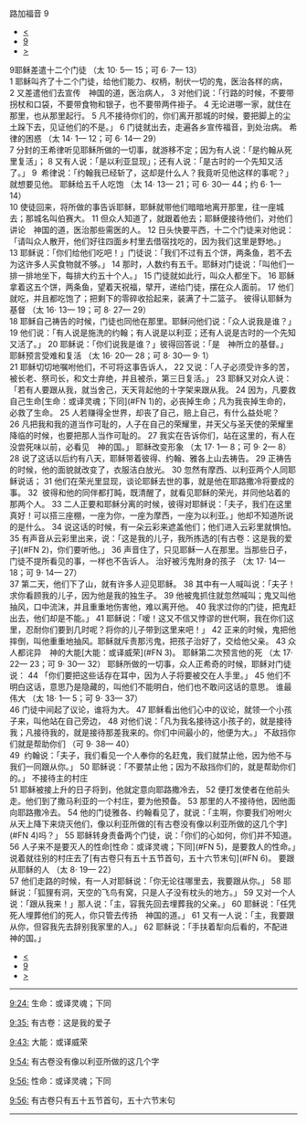 ﻿





 路加福音 9




* [<](bible/LUK08.md)
* [9](bible/LUK.md)
* [>](bible/LUK10.md)



 
9耶稣差遣十二个门徒 （太
10·
5—
15；可
6·
7—
13）  
1 耶稣叫齐了十二个门徒，给他们能力、权柄，制伏一切的鬼，医治各样的病， 
2 又差遣他们去宣传　神国的道，医治病人， 
3 对他们说：「行路的时候，不要带拐杖和口袋，不要带食物和银子，也不要带两件褂子。 
4 无论进哪一家，就住在那里，也从那里起行。 
5 凡不接待你们的，你们离开那城的时候，要把脚上的尘土跺下去，见证他们的不是。」 
6 门徒就出去，走遍各乡宣传福音，到处治病。 希律的困惑 （太
14·
1—
12；可
6·
14—
29）  
7 分封的王希律听见耶稣所做的一切事，就游移不定；因为有人说：「是约翰从死里复活」； 
8 又有人说：「是以利亚显现」；还有人说：「是古时的一个先知又活了。」 
9  希律说：「约翰我已经斩了，这却是什么人？我竟听见他这样的事呢？」就想要见他。 耶稣给五千人吃饱 （太
14·
13—
21；可
6·
30—
44；约
6·
1—
14）  
10 使徒回来，将所做的事告诉耶稣，耶稣就带他们暗暗地离开那里，往一座城去；那城名叫伯赛大。 
11 但众人知道了，就跟着他去；耶稣便接待他们，对他们讲论　神国的道，医治那些需医的人。 
12 日头快要平西，十二个门徒来对他说：「请叫众人散开，他们好往四面乡村里去借宿找吃的，因为我们这里是野地。」 
13 耶稣说：「你们给他们吃吧！」门徒说：「我们不过有五个饼，两条鱼，若不去为这许多人买食物就不够。」 
14 那时，人数约有五千。耶稣对门徒说：「叫他们一排一排地坐下，每排大约五十个人。」 
15 门徒就如此行，叫众人都坐下。 
16 耶稣拿着这五个饼，两条鱼，望着天祝福，擘开，递给门徒，摆在众人面前。 
17 他们就吃，并且都吃饱了；把剩下的零碎收拾起来，装满了十二篮子。 彼得认耶稣为基督 （太
16·
13—
19；可
8·
27—
29）  
18 耶稣自己祷告的时候，门徒也同他在那里。耶稣问他们说：「众人说我是谁？」 
19 他们说：「有人说是施洗的约翰；有人说是以利亚；还有人说是古时的一个先知又活了。」 
20 耶稣说：「你们说我是谁？」彼得回答说：「是　神所立的基督。」 耶稣预言受难和复活 （太
16·
20—
28；可
8·
30—
9·
1）  
21 耶稣切切地嘱咐他们，不可将这事告诉人， 
22 又说：「人子必须受许多的苦，被长老、祭司长，和文士弃绝，并且被杀，第三日复活。」 
23 耶稣又对众人说：「若有人要跟从我，就当舍己，天天背起他的十字架来跟从我。 
24 因为，凡要救自己生命[生命：或译灵魂；下同](#FN
1)的，必丧掉生命；凡为我丧掉生命的，必救了生命。 
25 人若赚得全世界，却丧了自己，赔上自己，有什么益处呢？ 
26 凡把我和我的道当作可耻的，人子在自己的荣耀里，并天父与圣天使的荣耀里降临的时候，也要把那人当作可耻的。 
27 我实在告诉你们，站在这里的，有人在没尝死味以前，必看见　神的国。」 耶稣改变形象 （太
17·
1—
8；可
9·
2—
8）  
28 说了这话以后约有八天，耶稣带着彼得、约翰、雅各上山去祷告。 
29 正祷告的时候，他的面貌就改变了，衣服洁白放光。 
30 忽然有摩西、以利亚两个人同耶稣说话； 
31 他们在荣光里显现，谈论耶稣去世的事，就是他在耶路撒冷将要成的事。 
32  彼得和他的同伴都打盹，既清醒了，就看见耶稣的荣光，并同他站着的那两个人。 
33 二人正要和耶稣分离的时候，彼得对耶稣说：「夫子，我们在这里真好！可以搭三座棚，一座为你，一座为摩西，一座为以利亚。」他却不知道所说的是什么。 
34 说这话的时候，有一朵云彩来遮盖他们；他们进入云彩里就惧怕。 
35 有声音从云彩里出来，说：「这是我的儿子，我所拣选的[有古卷：这是我的爱子](#FN
2)，你们要听他。」 
36 声音住了，只见耶稣一人在那里。当那些日子，门徒不提所看见的事，一样也不告诉人。 治好被污鬼附身的孩子 （太
17·
14—
18；可
9·
14—
27）  
37 第二天，他们下了山，就有许多人迎见耶稣。 
38 其中有一人喊叫说：「夫子！求你看顾我的儿子，因为他是我的独生子。 
39 他被鬼抓住就忽然喊叫；鬼又叫他抽风，口中流沫，并且重重地伤害他，难以离开他。 
40 我求过你的门徒，把鬼赶出去，他们却是不能。」 
41 耶稣说：「嗳！这又不信又悖谬的世代啊，我在你们这里，忍耐你们要到几时呢？将你的儿子带到这里来吧！」 
42 正来的时候，鬼把他摔倒，叫他重重地抽风。耶稣就斥责那污鬼，把孩子治好了，交给他父亲。 
43 众人都诧异　神的大能[大能：或译威荣](#FN
3)。 耶稣第二次预言他的死 （太
17·
22—
23；可
9·
30—
32） 耶稣所做的一切事，众人正希奇的时候，耶稣对门徒说： 
44 「你们要把这些话存在耳中，因为人子将要被交在人手里。」 
45 他们不明白这话，意思乃是隐藏的，叫他们不能明白，他们也不敢问这话的意思。 谁最伟大 （太
18·
1—
5；可
9·
33—
37）  
46 门徒中间起了议论，谁将为大。 
47 耶稣看出他们心中的议论，就领一个小孩子来，叫他站在自己旁边， 
48 对他们说：「凡为我名接待这小孩子的，就是接待我；凡接待我的，就是接待那差我来的。你们中间最小的，他便为大。」 不敌挡你们就是帮助你们 （可
9·
38—
40）  
49  约翰说：「夫子，我们看见一个人奉你的名赶鬼，我们就禁止他，因为他不与我们一同跟从你。」 
50 耶稣说：「不要禁止他；因为不敌挡你们的，就是帮助你们的。」 不接待主的村庄  
51 耶稣被接上升的日子将到，他就定意向耶路撒冷去， 
52 便打发使者在他前头走。他们到了撒马利亚的一个村庄，要为他预备。 
53 那里的人不接待他，因他面向耶路撒冷去。 
54 他的门徒雅各、约翰看见了，就说：「主啊，你要我们吩咐火从天上降下来烧灭他们，像以利亚所做的[有古卷没有像以利亚所做的这几个字](#FN
4)吗？」 
55 耶稣转身责备两个门徒，说：「你们的心如何，你们并不知道。 
56 人子来不是要灭人的性命[性命：或译灵魂；下同](#FN
5)，是要救人的性命。」说着就往别的村庄去了[有古卷只有五十五节首句，五十六节末句](#FN
6)。 要跟从耶稣的人 （太
8·
19—
22）  
57 他们走路的时候，有一人对耶稣说：「你无论往哪里去，我要跟从你。」 
58 耶稣说：「狐狸有洞，天空的飞鸟有窝，只是人子没有枕头的地方。」 
59 又对一个人说：「跟从我来！」那人说：「主，容我先回去埋葬我的父亲。」 
60 耶稣说：「任凭死人埋葬他们的死人，你只管去传扬　神国的道。」 
61 又有一人说：「主，我要跟从你，但容我先去辞别我家里的人。」 
62 耶稣说：「手扶着犁向后看的，不配进　神的国。」 
* [<](bible/LUK08.md)
* [9](bible/LUK.md)
* [>](bible/LUK10.md)





---


[9:24:](#V24)
生命：或译灵魂；下同


[9:35:](#V35)
有古卷：这是我的爱子


[9:43:](#V43)
大能：或译威荣


[9:54:](#V54)
有古卷没有像以利亚所做的这几个字


[9:56:](#V56)
性命：或译灵魂；下同


[9:56:](#V56)
有古卷只有五十五节首句，五十六节末句




---









